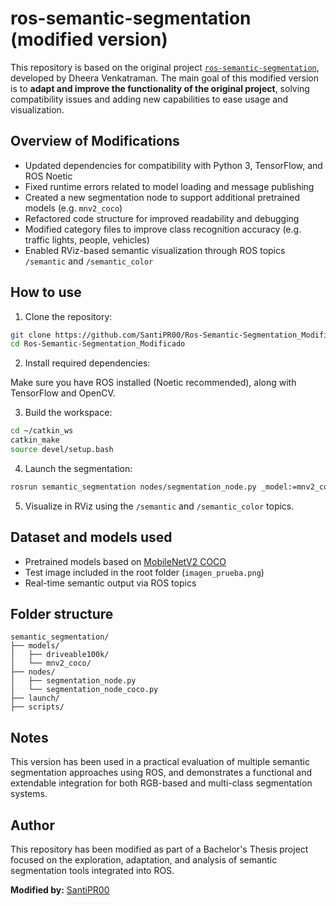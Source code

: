 
# ros-semantic-segmentation (modified version)

This repository is based on the original project [`ros-semantic-segmentation`](https://github.com/dheera/ros-semantic-segmentation), developed by Dheera Venkatraman. 
The main goal of this modified version is to **adapt and improve the functionality of the original project**, solving compatibility issues and adding new capabilities to ease usage and visualization.

## Overview of Modifications

- Updated dependencies for compatibility with Python 3, TensorFlow, and ROS Noetic 
- Fixed runtime errors related to model loading and message publishing 
- Created a new segmentation node to support additional pretrained models (e.g. `mnv2_coco`) 
- Refactored code structure for improved readability and debugging 
- Modified category files to improve class recognition accuracy (e.g. traffic lights, people, vehicles) 
- Enabled RViz-based semantic visualization through ROS topics `/semantic` and `/semantic_color`

## How to use

1. Clone the repository:

```bash
git clone https://github.com/SantiPR00/Ros-Semantic-Segmentation_Modificado.git
cd Ros-Semantic-Segmentation_Modificado
```

2. Install required dependencies:

Make sure you have ROS installed (Noetic recommended), along with TensorFlow and OpenCV.

3. Build the workspace:

```bash
cd ~/catkin_ws
catkin_make
source devel/setup.bash
```

4. Launch the segmentation:

```bash
rosrun semantic_segmentation nodes/segmentation_node.py _model:=mnv2_coco2017_driving_513
```

5. Visualize in RViz using the `/semantic` and `/semantic_color` topics.

## Dataset and models used

- Pretrained models based on [MobileNetV2 COCO](https://github.com/tensorflow/models/blob/master/research/deeplab/g3doc/model_zoo.md)
- Test image included in the root folder (`imagen_prueba.png`)
- Real-time semantic output via ROS topics

## Folder structure

```
semantic_segmentation/
├── models/
│   ├── driveable100k/
│   └── mnv2_coco/
├── nodes/
│   ├── segmentation_node.py
│   └── segmentation_node_coco.py
├── launch/
├── scripts/
```

## Notes

This version has been used in a practical evaluation of multiple semantic segmentation approaches using ROS, and demonstrates a functional and extendable integration for both RGB-based and multi-class segmentation systems.

## Author

This repository has been modified as part of a Bachelor's Thesis project focused on the exploration, adaptation, and analysis of semantic segmentation tools integrated into ROS.

**Modified by:** [SantiPR00](https://github.com/SantiPR00)
